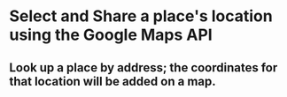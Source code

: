 # Select and Share a place's location using the Google Maps API
## Look up a place by address; the coordinates for that location will be added on a map.